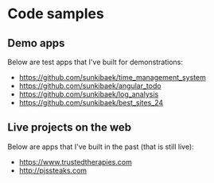 # Code samples

## Demo apps
Below are test apps that I've built for demonstrations:

- https://github.com/sunkibaek/time_management_system
- https://github.com/sunkibaek/angular_todo
- https://github.com/sunkibaek/log_analysis
- https://github.com/sunkibaek/best_sites_24

## Live projects on the web
Below are apps that I've built in the past (that is still live):

- https://www.trustedtherapies.com
- http://pjssteaks.com
